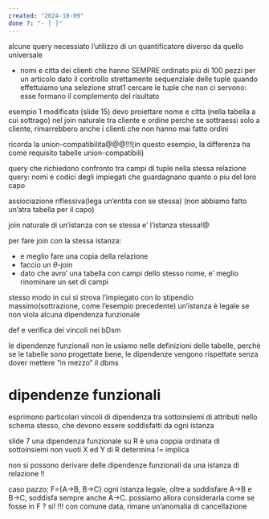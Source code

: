 ```yaml
---
created: "2024-10-09"
done ?: "- [ ]"
---
```

alcune query necessiato l’utilizzo di un quantificatore diverso da quello universale
- nomi e citta dei clienti che hanno SEMPRE ordinato piu di 100 pezzi per un articolo
dato il controllo strettamente sequenziale delle tuple quando effettuiamo una selezione
strat1
cercare le tuple che non ci servono: esse formano il complemento del risultato

esempio 1 modificato (slide 15) devo proiettare nome e citta (nella tabella a cui sottrago) nel join naturale tra cliente e ordine perche se sottraessi solo a cliente, rimarrebbero anche i clienti che non hanno mai fatto ordini

ricorda la union-compatibilita@@@!!!(in questo esempio, la differenza ha come requisito tabelle union-compatibili)


query che richiedono confronto tra campi di tuple nella stessa relazione
query: nomi e codici degli impiegati che guardagnano quanto o piu del loro capo


assiociazione riflessiva(lega un’entita con se stessa) (non abbiamo fatto un’atra tabella per il capo)

join naturale di un’istanza con se stessa e’ l’istanza stessa!@

per fare join con la stessa istanza: 
- e meglio fare una copia della relazione
- faccio un $\theta$-join
- dato che avro’ una tabella con campi dello stesso nome, e’ meglio rinominare un set di campi

stesso modo in cui si strova l’impiegato con lo stipendio massimo(sottrazione, come l’esempio precedente)
un’istanza è legale se non viola alcuna dipendenza funzionale

def e verifica dei vincoli nei bDsm

le dipendenze funzionali non le usiamo nelle definizioni delle tabelle, perchè se le tabelle sono progettate bene, le dipendenze vengono rispettate senza dover mettere “in mezzo” il dbms
# dipendenze funzionali
esprimono particolari vincoli di dipendenza tra sottoinsiemi di attributi nello schema stesso, che devono essere soddisfatti da ogni istanza



slide 7
una dipendenza funzionale su R è una coppia ordinata di sottoinsiemi non vuoti X ed Y di R
determina != implica

non si possono derivare delle dipendenze funzionali da una istanza di relazione !!

caso pazzo: F={A→B, B→C}
ogni istanza legale, oltre a soddisfare A→B e B→C, soddisfa sempre anche A→C. possiamo allora considerarla come se fosse in F ?
si! !!!
con comune data, rimane un’anomalia di cancellazione